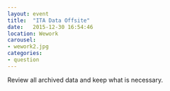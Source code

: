 ```yaml
---
layout: event
title:  "ITA Data Offsite"
date:   2015-12-30 16:54:46
location: Wework
carousel:
- wework2.jpg
categories:
- question
---
```


Review all archived data and keep what is necessary.
